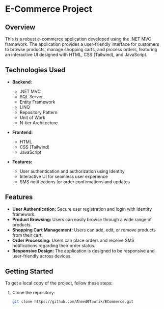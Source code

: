 # E-Commerce Project

## Overview

This is a robust e-commerce application developed using the .NET MVC framework. The application provides a user-friendly interface for customers to browse products, manage shopping carts, and process orders, featuring an interactive UI designed with HTML, CSS (Tailwind), and JavaScript.

## Technologies Used

- **Backend:**
  - .NET MVC
  - SQL Server
  - Entity Framework
  - LINQ
  - Repository Pattern
  - Unit of Work
  - N-tier Architecture

- **Frontend:**
  - HTML
  - CSS (Tailwind)
  - JavaScript

- **Features:**
  - User authentication and authorization using Identity
  - Interactive UI for seamless user experience
  - SMS notifications for order confirmations and updates

## Features

- **User Authentication:** Secure user registration and login with Identity framework.
- **Product Browsing:** Users can easily browse through a wide range of products.
- **Shopping Cart Management:** Users can add, edit, or remove products from their cart.
- **Order Processing:** Users can place orders and receive SMS notifications regarding their order status.
- **Responsive Design:** The application is designed to be responsive and user-friendly across devices.

## Getting Started

To get a local copy of the project, follow these steps:

1. Clone the repository:
   ```bash
   git clone https://github.com/Ahmed0Tawfik/ECommerce.git
